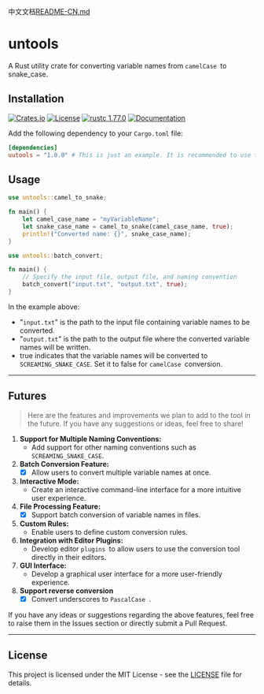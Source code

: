 中文文档[README-CN.md](https://github.com/08820048/uutools/blob/master/REAEME-CN.md)
# untools
A Rust utility crate for converting variable names from `camelCase `to snake_case.

## Installation
[![Crates.io](https://img.shields.io/crates/d/untools.svg)](https://crates.io/crates/untools)
[![License](https://img.shields.io/github/license/08820048/untools)](https://github.com/08820048/untools)
[![rustc 1.77.0](https://img.shields.io/badge/rust-1.77.0-orange.svg)](https://img.shields.io/badge/rust-1.77.0-orange.svg)
[![Documentation](https://docs.rs/console/badge.svg)](https://docs.rs/untools)

Add the following dependency to your `Cargo.toml` file:

```toml
[dependencies]
uutools = "1.0.0" # This is just an example. It is recommended to use the latest version number.
```

## Usage


```rust
use untools::camel_to_snake;

fn main() {
    let camel_case_name = "myVariableName";
    let snake_case_name = camel_to_snake(camel_case_name, true);
    println!("Converted name: {}", snake_case_name);
}
```

```rust
use untools::batch_convert;

fn main() {
    // Specify the input file, output file, and naming convention
    batch_convert("input.txt", "output.txt", true);
}
```

In the example above:

- "`input.txt`" is the path to the input file containing variable names to be converted.
- "`output.txt`" is the path to the output file where the converted variable names will be written.
- true indicates that the variable names will be converted to `SCREAMING_SNAKE_CASE`. Set it to false for `camelCase `conversion.

------------------

## Futures

> Here are the features and improvements we plan to add to the tool in the future. If you have any suggestions or ideas, feel free to share!

1. **Support for Multiple Naming Conventions:**
   - Add support for other naming conventions such as `SCREAMING_SNAKE_CASE`.
2. **Batch Conversion Feature:** 
   - [x] Allow users to convert multiple variable names at once.
3. **Interactive Mode:**
   - Create an interactive command-line interface for a more intuitive user experience.
4. **File Processing Feature:** 
   - [x] Support batch conversion of variable names in files.
5. **Custom Rules:**
   - Enable users to define custom conversion rules.
6. **Integration with Editor Plugins:**
   - Develop editor `plugins `to allow users to use the conversion tool directly in their editors.
7. **GUI Interface:**
   - Develop a graphical user interface for a more user-friendly experience.
8. **Support reverse conversion**
   - [x] Convert underscores to `PascalCase `.

If you have any ideas or suggestions regarding the above features, feel free to raise them in the Issues section or directly submit a Pull Request.

----

## License

This project is licensed under the MIT License - see the [LICENSE](https://opensource.org/license/MIT) file for details.